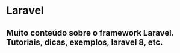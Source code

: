 # Laravel

## Muito conteúdo sobre o framework Laravel. Tutoriais, dicas, exemplos, laravel 8, etc.
